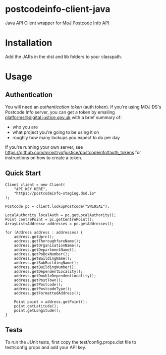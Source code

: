 # postcodeinfo-client-java

Java API Client wrapper for [MoJ Postcode Info API](https://github.com/ministryofjustice/postcodeinfo)

# Installation

Add the JARs in the dist and lib folders to your classpath.

# Usage

Authentication
--------------

You will need an *authentication token* (auth token). If you're using MOJ DS's
Postcode Info server, you can get a token by emailing
platforms@digital.justice.gov.uk with a brief summary of:

* who you are
* what project you're going to be using it on
* roughly how many lookups you expect to do per day

If you're running your own server, see
https://github.com/ministryofjustice/postcodeinfo#auth_tokens for instructions
on how to create a token.

Quick Start
-----------

	Client client = new Client(
		"API_KEY_HERE", 
		"https://postcodeinfo-staging.dsd.io"
	);
	
	Postcode pc = client.lookupPostcode("SW195AL");
		
	LocalAuthority localAuth = pc.getLocalAuthority();
	Point centrePoint = pc.getCentrePoint();
	ArrayList<Address> addresses = pc.getAddresses();
	
	for (Address address : addresses) {
		address.getUprn();
        address.getThoroughfareName();
        address.getOrganisationName();
        address.getDepartmentName();
        address.getPoBoxNumber();
        address.getBuildingName();
        address.getSubBuildingName();
        address.getBuildingNumber();
        address.getDependentLocality();
        address.getDoubleDependentLocality();
        address.getPostTown();
        address.getPostcode();
        address.getPostcodeType();
        address.getFormattedAddress();
        
        Point point = address.getPoint();
        point.getLatitude();
        point.getLongitude();
	}	

Tests
-----

To run the JUnit tests, first copy the test/config.props.dist file to test/config.props and add your API key.
